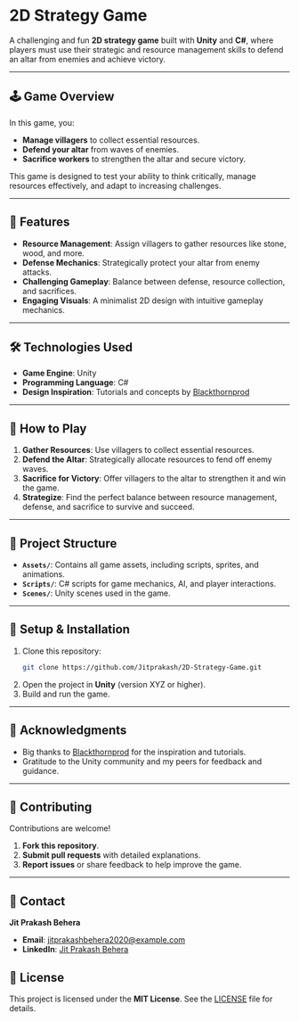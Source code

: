# 2D Strategy Game  

A challenging and fun **2D strategy game** built with **Unity** and **C#**, where players must use their strategic and resource management skills to defend an altar from enemies and achieve victory.  

---

## 🕹️ Game Overview  

In this game, you:  
- **Manage villagers** to collect essential resources.  
- **Defend your altar** from waves of enemies.  
- **Sacrifice workers** to strengthen the altar and secure victory.  

This game is designed to test your ability to think critically, manage resources effectively, and adapt to increasing challenges.  

---

## 🚀 Features  

- **Resource Management**: Assign villagers to gather resources like stone, wood, and more.  
- **Defense Mechanics**: Strategically protect your altar from enemy attacks.  
- **Challenging Gameplay**: Balance between defense, resource collection, and sacrifices.  
- **Engaging Visuals**: A minimalist 2D design with intuitive gameplay mechanics.  

---

## 🛠️ Technologies Used  

- **Game Engine**: Unity  
- **Programming Language**: C#  
- **Design Inspiration**: Tutorials and concepts by [Blackthornprod](https://www.youtube.com/c/Blackthornprod)  

---

## 🎯 How to Play  

1. **Gather Resources**: Use villagers to collect essential resources.  
2. **Defend the Altar**: Strategically allocate resources to fend off enemy waves.  
3. **Sacrifice for Victory**: Offer villagers to the altar to strengthen it and win the game.  
4. **Strategize**: Find the perfect balance between resource management, defense, and sacrifice to survive and succeed.  

---

## 📂 Project Structure  

- **`Assets/`**: Contains all game assets, including scripts, sprites, and animations.  
- **`Scripts/`**: C# scripts for game mechanics, AI, and player interactions.  
- **`Scenes/`**: Unity scenes used in the game.  

---

## 🔧 Setup & Installation  

1. Clone this repository:  
   ```bash
   git clone https://github.com/Jitprakash/2D-Strategy-Game.git
2. Open the project in **Unity** (version XYZ or higher).  
3. Build and run the game.  

---

## 🙌 Acknowledgments  

- Big thanks to [Blackthornprod](https://www.youtube.com/c/Blackthornprod) for the inspiration and tutorials.  
- Gratitude to the Unity community and my peers for feedback and guidance.  

---

## 🤝 Contributing  

Contributions are welcome!  

1. **Fork this repository**.  
2. **Submit pull requests** with detailed explanations.  
3. **Report issues** or share feedback to help improve the game.  

---

## 📧 Contact  

**Jit Prakash Behera**  

- **Email**: jitprakashbehera2020@example.com  
- **LinkedIn**: [Jit Prakash Behera](https://www.linkedin.com/in/jit-prakash-behera)  


## 📜 License  

This project is licensed under the **MIT License**. See the [LICENSE](LICENSE) file for details.  

